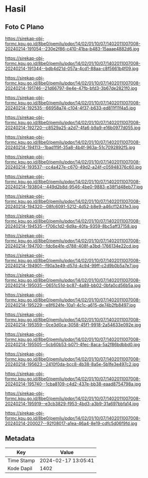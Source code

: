 # Hasil

## Foto C Plano

https://sirekap-obj-formc.kpu.go.id/8be0/pemilu/pdpr/14/02/01/10/07/1402011007008-20240214-191054--230e2f86-c410-41ba-b483-15aaae4882d6.jpg

https://sirekap-obj-formc.kpu.go.id/8be0/pemilu/pdpr/14/02/01/10/07/1402011007008-20240214-191344--bdb4d21d-057a-4cd1-88aa-c8f5661b4f09.jpg

https://sirekap-obj-formc.kpu.go.id/8be0/pemilu/pdpr/14/02/01/10/07/1402011007008-20240214-191746--21d66797-8e4e-47fb-bfd3-3b67de2821f0.jpg

https://sirekap-obj-formc.kpu.go.id/8be0/pemilu/pdpr/14/02/01/10/07/1402011007008-20240214-192535--66958a74-c104-4f37-b633-ed811f11f4a5.jpg

https://sirekap-obj-formc.kpu.go.id/8be0/pemilu/pdpr/14/02/01/10/07/1402011007008-20240214-192720--c8529a25-a2d7-4fa6-b9a9-e16b0977d055.jpg

https://sirekap-obj-formc.kpu.go.id/8be0/pemilu/pdpr/14/02/01/10/07/1402011007008-20240214-194113--1bad1f9f-35a8-4b4f-963a-51c7092892f5.jpg

https://sirekap-obj-formc.kpu.go.id/8be0/pemilu/pdpr/14/02/01/10/07/1402011007008-20240214-193537--cc4a427e-c670-49d2-a24f-c05948376c60.jpg

https://sirekap-obj-formc.kpu.go.id/8be0/pemilu/pdpr/14/02/01/10/07/1402011007008-20240214-193804--449d2b8d-9546-4be0-9883-e38f1d48eb77.jpg

https://sirekap-obj-formc.kpu.go.id/8be0/pemilu/pdpr/14/02/01/10/07/1402011007008-20240214-194320--08fc6091-5212-4d52-b8e9-a46cf12431e3.jpg

https://sirekap-obj-formc.kpu.go.id/8be0/pemilu/pdpr/14/02/01/10/07/1402011007008-20240214-194535--f706c1d2-6d9a-40fa-9359-8bc5aff37158.jpg

https://sirekap-obj-formc.kpu.go.id/8be0/pemilu/pdpr/14/02/01/10/07/1402011007008-20240214-194700--fdc6e4fe-d788-408f-a3bd-1766134e22cd.jpg

https://sirekap-obj-formc.kpu.go.id/8be0/pemilu/pdpr/14/02/01/10/07/1402011007008-20240214-194901--f90a3e49-d57d-4c94-99ff-c2d9b0b5a7e7.jpg

https://sirekap-obj-formc.kpu.go.id/8be0/pemilu/pdpr/14/02/01/10/07/1402011007008-20240214-195035--0651c51d-bc87-4a89-bb02-0bfa0cd56b5a.jpg

https://sirekap-obj-formc.kpu.go.id/8be0/pemilu/pdpr/14/02/01/10/07/1402011007008-20240214-195229--e8f624fe-10a1-4c1c-a615-de74b2fb8497.jpg

https://sirekap-obj-formc.kpu.go.id/8be0/pemilu/pdpr/14/02/01/10/07/1402011007008-20240214-195359--0ce3d0ca-3058-45f1-9918-2a54633e092e.jpg

https://sirekap-obj-formc.kpu.go.id/8be0/pemilu/pdpr/14/02/01/10/07/1402011007008-20240214-195505--5cb60b53-b071-4fec-8aca-5a2f86bdbbd0.jpg

https://sirekap-obj-formc.kpu.go.id/8be0/pemilu/pdpr/14/02/01/10/07/1402011007008-20240214-195623--2410f0da-bcc8-4b38-8a5e-5b1fe3e497c2.jpg

https://sirekap-obj-formc.kpu.go.id/8be0/pemilu/pdpr/14/02/01/10/07/1402011007008-20240214-195740--1cba8109-c4d2-437e-bb38-eaad8754798a.jpg

https://sirekap-obj-formc.kpu.go.id/8be0/pemilu/pdpr/14/02/01/10/07/1402011007008-20240214-195919--e3cb3829-f953-4bd3-a3b9-31a697bbfa14.jpg

https://sirekap-obj-formc.kpu.go.id/8be0/pemilu/pdpr/14/02/01/10/07/1402011007008-20240214-200027--92f08017-a1ea-46a4-8e19-cdfc5d06f9fd.jpg


## Metadata

| Key        | Value               |
| ---------- | ------------------- |
| Time Stamp | 2024-02-17 13:05:41 |
| Kode Dapil | 1402                |



